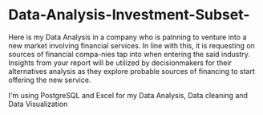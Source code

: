 # Data-Analysis-Investment-Subset-

Here is my Data Analysis in a company who is palnning to venture into a new market involving financial services. In line with this, it is requesting on sources of financial compa-nies tap into when entering the said industry. Insights from your report will be utilized by decisionmakers for their alternatives analysis as they explore probable sources of financing to start offering the new service.

I'm using PostgreSQL and Excel for my Data Analysis, Data cleaning and Data Visualization

